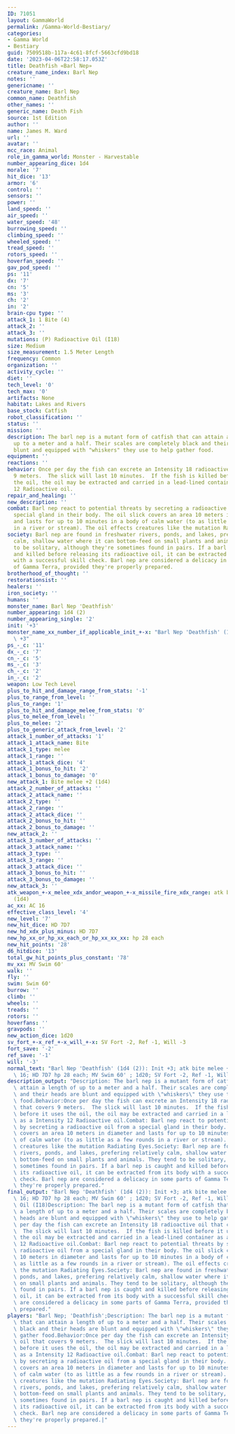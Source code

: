 ```yaml
---
ID: 71051
layout: GammaWorld
permalink: /Gamma-World-Bestiary/
categories:
- Gamma World
- Bestiary
guid: 7509518b-117a-4c61-8fcf-5663cfd9bd18
date: '2023-04-06T22:58:17.053Z'
title: Deathfish «Barl Nep»
creature_name_index: Barl Nep
notes: ''
genericname: ''
creature_name: Barl Nep
common_name: Deathfish
other_names: ''
generic_name: Death Fish
source: 1st Edition
author: ''
name: James M. Ward
url: ''
avatar: ''
mcc_race: Animal
role_in_gamma_world: Monster - Harvestable
number_appearing_dice: 1d4
morale: '7'
hit_dice: '13'
armor: '6'
control: ''
sensors: ''
power: ''
land_speed: ''
air_speed: ''
water_speed: '48'
burrowing_speed: ''
climbing_speed: ''
wheeled_speed: ''
tread_speed: ''
rotors_speed: ''
hoverfan_speed: ''
gav_pod_speed: ''
ps: '11'
dx: '7'
cn: '5'
ms: '3'
ch: '2'
in: '2'
brain-cpu type: ''
attack_1: 1 Bite (4)
attack_2: ''
attack_3: ''
mutations: (P) Radioactive Oil (I18)
size: Medium
size_measurement: 1.5 Meter Length
frequency: Common
organization: ''
activity_cycle: ''
diet: ''
tech_level: '0'
tech_max: '0'
artifacts: None
habitat: Lakes and Rivers
base_stock: Catfish
robot_classification: ''
status: ''
mission: ''
description: The barl nep is a mutant form of catfish that can attain a length of
  up to a meter and a half. Their scales are completely black and their heads are
  blunt and equipped with "whiskers" they use to help gather food.
equipment: ''
reactions: ''
behavior: Once per day the fish can excrete an Intensity 18 radioactive oil that covers
  9 meters.  The slick will last 10 minutes.  If the fish is killed before it uses
  the oil, the oil may be extracted and carried in a lead-lined container as a Intensity
  12 Radioactive oil.
repair_and_healing: ''
new_description: ''
combat: Barl nep react to potential threats by secreting a radioactive oil from a
  special gland in their body. The oil slick covers an area 10 meters in diameter
  and lasts for up to 10 minutes in a body of calm water (to as little as a few rounds
  in a river or stream). The oil effects creatures like the mutation Radiating Eyes.
society: Barl nep are found in freshwater rivers, ponds, and lakes, prefering relatively
  calm, shallow water where it can bottom-feed on small plants and animals. They tend
  to be solitary, although they're sometimes found in pairs. If a barl nep is caught
  and killed before releasing its radioactive oil, it can be extracted from its body
  with a successful skill check. Barl nep are considered a delicacy in some parts
  of Gamma Terra, provided they're properly prepared.
brotherhood_of_thought: ''
restorationsist: ''
healers: ''
iron_society: ''
humans: ''
monster_name: Barl Nep 'Deathfish'
number_appearing: 1d4 (2)
number_appearing_single: '2'
init: '+3'
monster_name_xx_number_if_applicable_init_+-x: "Barl Nep 'Deathfish' (1d4 (2)): Init\
  \ +3"
ps_-_c: '11'
dx_-_c: '7'
cn_-_c: '5'
ms_-_c: '3'
ch_-_c: '2'
in_-_c: '2'
weapon: Low Tech Level
plus_to_hit_and_damage_range_from_stats: '-1'
plus_to_range_from_level: ''
plus_to_range: '1'
plus_to_hit_and_damage_melee_from_stats: '0'
plus_to_melee_from_level: ''
plus_to_melee: '2'
plus_to_generic_attack_from_level: '2'
attack_1_number_of_attacks: '1'
attack_1_attack_name: Bite
attack_1_type: melee
attack_1_range: ''
attack_1_attack_dice: '4'
attack_1_bonus_to_hit: '2'
attack_1_bonus_to_damage: '0'
new_attack_1: Bite melee +2 (1d4)
attack_2_number_of_attacks: ''
attack_2_attack_name: ''
attack_2_type: ''
attack_2_range: ''
attack_2_attack_dice: ''
attack_2_bonus_to_hit: ''
attack_2_bonus_to_damage: ''
new_attack_2: ''
attack_3_number_of_attacks: ''
attack_3_attack_name: ''
attack_3_type: ''
attack_3_range: ''
attack_3_attack_dice: ''
attack_3_bonus_to_hit: ''
attack_3_bonus_to_damage: ''
new_attack_3: ''
atk_weapon_+-x_melee_xdx_andor_weapon_+-x_missile_fire_xdx_range: atk bite melee +2
  (1d4)
ac_xx: AC 16
effective_class_level: '4'
new_level: '7'
new_hit_dice: HD 7D7
new_hd_xdx_plus_minus: HD 7D7
new_hp_xx_or_hp_xx_each_or_hp_xx_xx_xx: hp 28 each
new_hit_points: '28'
d6_hitdice: '13'
total_gw_hit_points_plus_constant: '78'
mv_xx: MV Swim 60'
walk: ''
fly: ''
swim: Swim 60'
burrow: ''
climb: ''
wheels: ''
treads: ''
rotors: ''
hoverfans: ''
gravpods: ''
new_action_dice: 1d20
sv_fort_+-x_ref_+-x_will_+-x: SV Fort -2, Ref -1, Will -3
fort_save: '-2'
ref_save: '-1'
will: '-3'
normal_text: "Barl Nep 'Deathfish' (1d4 (2)): Init +3; atk bite melee +2 (1d4); AC\
  \ 16; HD 7D7 hp 28 each; MV Swim 60' ; 1d20; SV Fort -2, Ref -1, Will -3"
description_output: "Description: The barl nep is a mutant form of catfish that can\
  \ attain a length of up to a meter and a half. Their scales are completely black\
  \ and their heads are blunt and equipped with \"whiskers\" they use to help gather\
  \ food.Behavior:Once per day the fish can excrete an Intensity 18 radioactive oil\
  \ that covers 9 meters.  The slick will last 10 minutes.  If the fish is killed\
  \ before it uses the oil, the oil may be extracted and carried in a lead-lined container\
  \ as a Intensity 12 Radioactive oil.Combat: Barl nep react to potential threats\
  \ by secreting a radioactive oil from a special gland in their body. The oil slick\
  \ covers an area 10 meters in diameter and lasts for up to 10 minutes in a body\
  \ of calm water (to as little as a few rounds in a river or stream). The oil effects\
  \ creatures like the mutation Radiating Eyes.Society: Barl nep are found in freshwater\
  \ rivers, ponds, and lakes, prefering relatively calm, shallow water where it can\
  \ bottom-feed on small plants and animals. They tend to be solitary, although they're\
  \ sometimes found in pairs. If a barl nep is caught and killed before releasing\
  \ its radioactive oil, it can be extracted from its body with a successful skill\
  \ check. Barl nep are considered a delicacy in some parts of Gamma Terra, provided\
  \ they're properly prepared."
final_output: "Barl Nep 'Deathfish' (1d4 (2)): Init +3; atk bite melee +2 (1d4); AC\
  \ 16; HD 7D7 hp 28 each; MV Swim 60' ; 1d20; SV Fort -2, Ref -1, Will -3(P) Radioactive\
  \ Oil (I18)Description: The barl nep is a mutant form of catfish that can attain\
  \ a length of up to a meter and a half. Their scales are completely black and their\
  \ heads are blunt and equipped with \"whiskers\" they use to help gather food.Behavior:Once\
  \ per day the fish can excrete an Intensity 18 radioactive oil that covers 9 meters.\
  \  The slick will last 10 minutes.  If the fish is killed before it uses the oil,\
  \ the oil may be extracted and carried in a lead-lined container as a Intensity\
  \ 12 Radioactive oil.Combat: Barl nep react to potential threats by secreting a\
  \ radioactive oil from a special gland in their body. The oil slick covers an area\
  \ 10 meters in diameter and lasts for up to 10 minutes in a body of calm water (to\
  \ as little as a few rounds in a river or stream). The oil effects creatures like\
  \ the mutation Radiating Eyes.Society: Barl nep are found in freshwater rivers,\
  \ ponds, and lakes, prefering relatively calm, shallow water where it can bottom-feed\
  \ on small plants and animals. They tend to be solitary, although they're sometimes\
  \ found in pairs. If a barl nep is caught and killed before releasing its radioactive\
  \ oil, it can be extracted from its body with a successful skill check. Barl nep\
  \ are considered a delicacy in some parts of Gamma Terra, provided they're properly\
  \ prepared."
players: "Barl Nep; 'Deathfish';Description: The barl nep is a mutant form of catfish\
  \ that can attain a length of up to a meter and a half. Their scales are completely\
  \ black and their heads are blunt and equipped with \"whiskers\" they use to help\
  \ gather food.Behavior:Once per day the fish can excrete an Intensity 18 radioactive\
  \ oil that covers 9 meters.  The slick will last 10 minutes.  If the fish is killed\
  \ before it uses the oil, the oil may be extracted and carried in a lead-lined container\
  \ as a Intensity 12 Radioactive oil.Combat: Barl nep react to potential threats\
  \ by secreting a radioactive oil from a special gland in their body. The oil slick\
  \ covers an area 10 meters in diameter and lasts for up to 10 minutes in a body\
  \ of calm water (to as little as a few rounds in a river or stream). The oil effects\
  \ creatures like the mutation Radiating Eyes.Society: Barl nep are found in freshwater\
  \ rivers, ponds, and lakes, prefering relatively calm, shallow water where it can\
  \ bottom-feed on small plants and animals. They tend to be solitary, although they're\
  \ sometimes found in pairs. If a barl nep is caught and killed before releasing\
  \ its radioactive oil, it can be extracted from its body with a successful skill\
  \ check. Barl nep are considered a delicacy in some parts of Gamma Terra, provided\
  \ they're properly prepared.|"
---
```

</br>